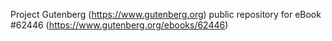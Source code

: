 Project Gutenberg (https://www.gutenberg.org) public repository for eBook #62446 (https://www.gutenberg.org/ebooks/62446)
